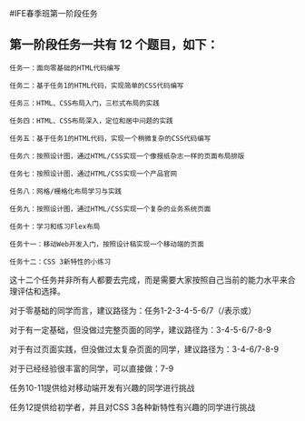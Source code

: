 #IFE春季班第一阶段任务 

第一阶段任务一共有 12 个题目，如下：
-------------

    任务一：面向零基础的HTML代码编写

    任务二：基于任务1的HTML代码，实现简单的CSS代码编写

    任务三：HTML、CSS布局入门，三栏式布局的实践

    任务四：HTML、CSS布局深入，定位和居中问题的实践

    任务五：基于任务1的HTML代码，实现一个稍微复杂的CSS代码编写

    任务六：按照设计图，通过HTML/CSS实现一个像报纸杂志一样的页面布局排版

    任务七：按照设计图，通过HTML/CSS实现一个产品官网

    任务八：网格/栅格化布局学习与实践

    任务九：按照设计图，通过HTML/CSS实现一个复杂的业务系统页面

    任务十：学习和练习Flex布局

    任务十一：移动Web开发入门，按照设计稿实现一个移动端的页面

    任务十二：CSS 3新特性的小练习


这十二个任务并非所有人都要去完成，而是需要大家按照自己当前的能力水平来合理评估和选择。

对于零基础的同学而言，建议路径为：任务1-2-3-4-5-6/7（/表示或）

对于有一定基础，但没做过完整页面的同学，建议路径为：3-4-5-6/7-8-9

对于有过页面实践，但没做过太复杂页面的同学，建议路径为：3-4-6/7-8-9

对于已经经验很丰富的同学，可以直接做：7-9


任务10-11提供给对移动端开发有兴趣的同学进行挑战

任务12提供给初学者，并且对CSS 3各种新特性有兴趣的同学进行挑战
